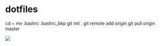 # dotfiles

cd ~
mv .bashrc .bashrc_bkp
git init .
git remote add origin <repository-url>
git pull origin master

![](https://user-images.githubusercontent.com/1208782/27458481-ff981114-57b1-11e7-94c4-283e7cf3c363.png)
